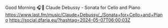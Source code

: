 Good Morning 🎧🎵 Claude Debussy - Sonata for Cello and Piano  https://www.last.fm/music/Claude+Debussy/_/Sonata+for+Cello+and+Piano https://social.dfaria.eu/?hashtag=2024-05-07T06:00:03Z